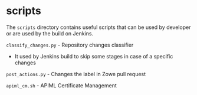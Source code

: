 scripts
=======

The `scripts` directory contains useful scripts that can be used by developer or are used by the build on Jenkins.

`classify_changes.py` - Repository changes classifier
  - It used by Jenkins build to skip some stages in case of a specific changes 

`post_actions.py` - Changes the label in Zowe pull request

`apiml_cm.sh` - APIML Certificate Management
